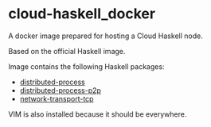 # cloud-haskell_docker
A docker image prepared for hosting a Cloud Haskell node.

Based on the official Haskell image.

Image contains the following Haskell packages:
 - [distributed-process](https://hackage.haskell.org/package/distributed-process)
 - [distributed-process-p2p](https://hackage.haskell.org/package/distributed-process-p2p)
 - [network-transport-tcp](https://hackage.haskell.org/package/network-transport-tcp)

VIM is also installed because it should be everywhere.
